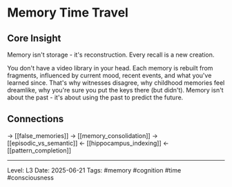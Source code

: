 # Memory Time Travel

## Core Insight
Memory isn't storage - it's reconstruction. Every recall is a new creation.

You don't have a video library in your head. Each memory is rebuilt from fragments, influenced by current mood, recent events, and what you've learned since. That's why witnesses disagree, why childhood memories feel dreamlike, why you're sure you put the keys there (but didn't). Memory isn't about the past - it's about using the past to predict the future.

## Connections
→ [[false_memories]]
→ [[memory_consolidation]]
→ [[episodic_vs_semantic]]
← [[hippocampus_indexing]]
← [[pattern_completion]]

---
Level: L3
Date: 2025-06-21
Tags: #memory #cognition #time #consciousness